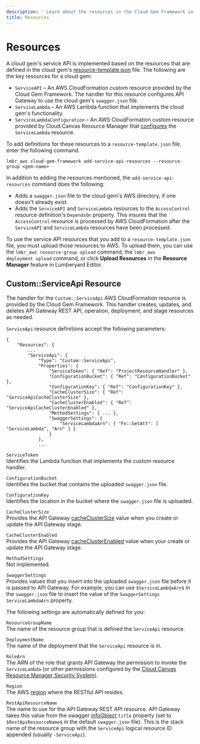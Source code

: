 ```yaml
---
description: ' Learn about the resources in the Cloud Gem Framework in &ALYlong;. '
title: Resources
---
```

# Resources<a name="cloud-canvas-cgf-service-api-resources"></a>

A cloud gem's service API is implemented based on the resources that are defined in the cloud gem's [resource\-template\.json](cloud-canvas-resource-definitions.md#cloud-canvas-resource-template) file\. The following are the key resources for a cloud gem:
+ `ServiceAPI` – An AWS CloudFormation custom resource provided by the Cloud Gem Framework\. The handler for this resource configures API Gateway to use the cloud gem's `swagger.json` file\.
+ `ServiceLambda` – An AWS Lambda function that implements the cloud gem's functionality\.
+ `ServiceLambdaConfiguration` – An AWS CloudFormation custom resource provided by Cloud Canvas Resource Manager that [configures](cloud-canvas-custom-resources.md#cloud-canvas-custom-resources-lambda-configuration) the `ServiceLambda` resource\.

To add definitions for these resources to a `resource-template.json` file, enter the following command\.

```
lmbr_aws cloud-gem-framework add-service-api-resources --resource-group <gem-name>
```

In addition to adding the resources mentioned, the `add-service-api-resources` command does the following:
+ Adds a `swagger.json` file to the cloud gem's AWS directory, if one doesn't already exist\.
+ Adds the `ServiceAPI` and `ServiceLambda` resources to the `AccessControl` resource definition's `DependsOn` property\. This insures that the `AccessControl` resource is processed by AWS CloudFormation after the `ServiceAPI` and `ServiceLambda` resources have been processed\.

To use the service API resources that you add to a `resource-template.json` file, you must upload those resources to AWS\. To upload them, you can use the `lmbr_aws resource‑group upload` command, the `lmbr_aws deployment upload` command, or click **Upload Resources** in the **Resource Manager** feature in Lumberyard Editor\.

## Custom::ServiceApi Resource<a name="cloud-canvas-cgf-service-api-resources-customserviceapi"></a>

The handler for the `Custom::ServiceApi` AWS CloudFormation resource is provided by the Cloud Gem Framework\. This handler creates, updates, and deletes API Gateway REST API, operation, deployment, and stage resources as needed\.

`ServiceApi` resource definitions accept the following parameters:

```
{
    "Resources": {
        ... 
        "ServiceApi": {
            "Type": "Custom::ServiceApi", 
            "Properties": {
                "ServiceToken": { "Ref": "ProjectResourceHandler" }, 
                "ConfigurationBucket": { "Ref": "ConfigurationBucket" }, 
                "ConfigurationKey": { "Ref": "ConfigurationKey" }, 
                "CacheClusterSize": { "Ref": "ServiceApiCacheClusterSize" }, 
                "CacheClusterEnabled": { "Ref": "ServiceApiCacheClusterEnabled" }, 
                "MethodSettings": { ... }, 
                "SwaggerSettings": {
                    "ServiceLambdaArn": { "Fn::GetAtt": [ "ServiceLambda", "Arn" ] }
                }
            },
            ...
```

`ServiceToken`  
Identifies the Lambda function that implements the custom resource handler\.

`ConfigurationBucket`  
Identifies the bucket that contains the uploaded `swagger.json` file\.

`ConfigurationKey`  
Identifies the location in the bucket where the `swagger.json` file is uploaded\.

`CacheClusterSize`  
Provides the API Gateway [cacheClusterSize](https://docs.aws.amazon.com/apigateway/api-reference/link-relation/stage-create/#cacheClusterSize) value when you create or update the API Gateway stage\.

`CacheClusterEnabled`  
Provides the API Gateway [cacheClusterEnabled](https://docs.aws.amazon.com/apigateway/api-reference/link-relation/stage-create/#cacheClusterEnabled) value when your create or update the API Gateway stage\.

`MethodSettings`  
Not implemented\.

`SwaggerSettings`  
Provides values that you insert into the uploaded `swagger.json` file before it is passed to API Gateway\. For example, you can use `$ServiceLambdaArn$` in the `swagger.json` file to insert the value of the `SwaggerSettings` `ServiceLambdaArn` property\. 

The following settings are automatically defined for you:

`ResourceGroupName`  
The name of the resource group that is defined the `ServiceApi` resource\.

`DeploymentName`  
The name of the deployment that the `ServiceApi` resource is in\.

`RoleArn`  
The ARN of the role that grants API Gateway the permission to invoke the `ServiceLambda` \(or other permissions configured by the [Cloud Canvas Resource Manager Security System](/docs/userguide/gems/cloud-canvas/rm-security.md)\)\.

`Region`  
The AWS [region](https://docs.aws.amazon.com/AmazonRDS/latest/UserGuide/Concepts.RegionsAndAvailabilityZones.html) where the RESTful API resides\.

`RestApiResourceName`  
The name to use for the API Gateway REST API resource\. API Gateway takes this value from the swagger [infoObject](http://swagger.io/specification/#infoObject) `title` property \(set to `$RestApiResourceName$` in the default `swagger.json` file\)\. This is the stack name of the resource group with the `ServiceApi` logical resource ID appended \(usually `-ServiceApi`\)\.